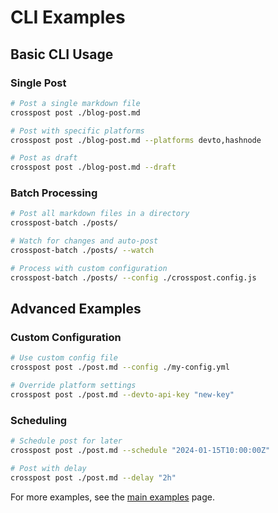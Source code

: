 # CLI Examples

## Basic CLI Usage

### Single Post

```bash
# Post a single markdown file
crosspost post ./blog-post.md

# Post with specific platforms
crosspost post ./blog-post.md --platforms devto,hashnode

# Post as draft
crosspost post ./blog-post.md --draft
```

### Batch Processing

```bash
# Post all markdown files in a directory
crosspost-batch ./posts/

# Watch for changes and auto-post
crosspost-batch ./posts/ --watch

# Process with custom configuration
crosspost-batch ./posts/ --config ./crosspost.config.js
```

## Advanced Examples

### Custom Configuration

```bash
# Use custom config file
crosspost post ./post.md --config ./my-config.yml

# Override platform settings
crosspost post ./post.md --devto-api-key "new-key"
```

### Scheduling

```bash
# Schedule post for later
crosspost post ./post.md --schedule "2024-01-15T10:00:00Z"

# Post with delay
crosspost post ./post.md --delay "2h"
```

For more examples, see the [main examples](/examples/) page.
